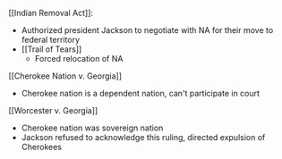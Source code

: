
[[Indian Removal Act]]:
- Authorized president Jackson to negotiate with NA for their move to federal territory
- [[Trail of Tears]]
	- Forced relocation of NA

[[Cherokee Nation v. Georgia]]
- Cherokee nation is a dependent nation, can't participate in court

[[Worcester v. Georgia]]
- Cherokee nation was sovereign nation
- Jackson refused to acknowledge this ruling, directed expulsion of Cherokees

